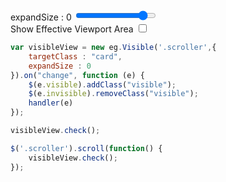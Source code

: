 <div class="wrap">
<div class="scroller">
  <div class="card item"></div>
  <div class="card item"></div>
  <div class="card item"></div>
  <div class="card item"></div>
  <div class="card item"></div>
  <div class="card item"></div>
  <div class="card item"></div>
  <div class="card item"></div>
  <div class="card item"></div>
  <div class="card item"></div>
  <div class="card item"></div>
  <div class="card item"></div>
  <div class="card item"></div>
  <div class="card item"></div>
  <div class="card item"></div>
  <div class="card item"></div>
  <div class="card item"></div>
  <div class="card item"></div>
  <div class="card item"></div>
  <div class="card item"></div>
  <div class="card item"></div>
  <div class="card item"></div>
  <div class="card item"></div>
  <div class="card item"></div>
  <div class="card item"></div>
  <div class="card item"></div>
  <div class="card item"></div>
</div>

<div class="control">
<div id="effeciveViewportIndicator"></div>
<label for="expandSize">expandSize : <span id="expandSize_value">0</span></label>
<input id="expandSizeInput" type="range" name="expandSize" min="-230" max="30" step="1" value="0"></input><br>
<label for="effeciveViewportIndicator">Show Effective Viewport Area</label>
<input id="effeciveViewportToggle" type="checkbox" name="effeciveViewportIndicator">
  <div id="log"></div>

</div>
</div>

```javascript
var visibleView = new eg.Visible('.scroller',{
    targetClass : "card",
    expandSize : 0
}).on("change", function (e) {
    $(e.visible).addClass("visible");
    $(e.invisible).removeClass("visible");
    handler(e)
});

visibleView.check();    

$('.scroller').scroll(function() {
    visibleView.check();    
});
```